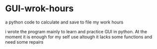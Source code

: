 # GUI-wrok-hours
a python code to calculate and save to file my work hours

i wrote the program mainly to learn and practice GUI in python.
At the moment it is enough for my self use altough it lacks some functions and need some repairs

